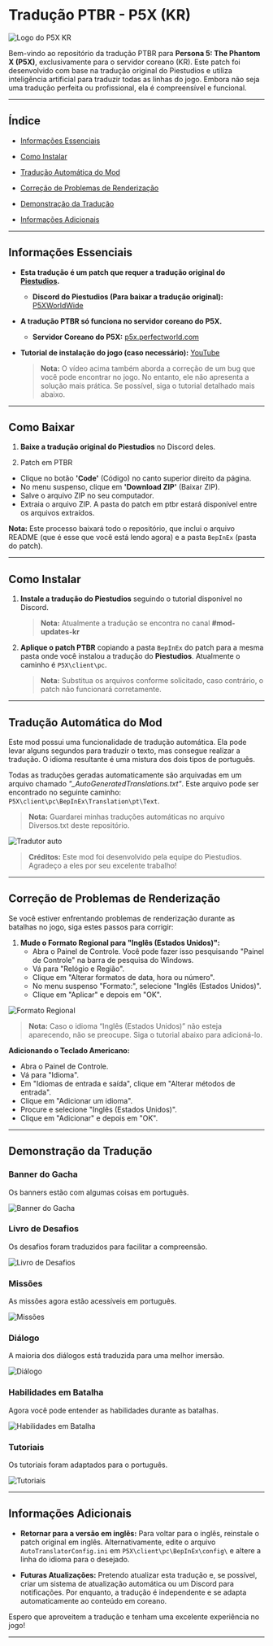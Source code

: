 # Tradução PTBR - P5X (KR)

![Logo do P5X KR](https://i.imgur.com/qwPkdUf.png)

Bem-vindo ao repositório da tradução PTBR para **Persona 5: The Phantom X (P5X)**, exclusivamente para o servidor coreano (KR). Este patch foi desenvolvido com base na tradução original do Piestudios e utiliza inteligência artificial para traduzir todas as linhas do jogo. Embora não seja uma tradução perfeita ou profissional, ela é compreensível e funcional.

---

## Índice

- [Informações Essenciais](#informações-essenciais)

- [Como Instalar](#como-instalar)

- [Tradução Automática do Mod](#tradução-automática-do-mod)

- [Correção de Problemas de Renderização](#correção-de-problemas-de-renderização)

- [Demonstração da Tradução](#demonstração-da-tradução)

- [Informações Adicionais](#informações-adicionais)

---

## Informações Essenciais

- **Esta tradução é um patch que requer a tradução original do [Piestudios](https://www.youtube.com/@PieStudios).**
  - **Discord do Piestudios (Para baixar a tradução original):** [P5XWorldWide](https://discord.com/invite/P5XWorldWide)

- **A tradução PTBR só funciona no servidor coreano do P5X.**
  - **Servidor Coreano do P5X:** [p5x.perfectworld.com](https://p5x.perfectworld.com)

- **Tutorial de instalação do jogo (caso necessário):** [YouTube](https://youtu.be/7nVxXs_68DQ)
  > **Nota:** O vídeo acima também aborda a correção de um bug que você pode encontrar no jogo. No entanto, ele não apresenta a solução mais prática. Se possível, siga o tutorial detalhado mais abaixo.

---

## Como Baixar

1. **Baixe a tradução original do Piestudios** no Discord deles.

2. Patch em PTBR
  - Clique no botão **'Code'** (Código) no canto superior direito da página.
  - No menu suspenso, clique em **'Download ZIP'** (Baixar ZIP).
  - Salve o arquivo ZIP no seu computador.
  - Extraia o arquivo ZIP. A pasta do patch em ptbr estará disponível entre os arquivos extraídos.

 **Nota:** Este processo baixará todo o repositório, que inclui o arquivo README (que é esse que você está lendo agora) e a pasta `BepInEx` (pasta do patch).


---

## Como Instalar

1. **Instale a tradução do Piestudios** seguindo o tutorial disponível no Discord.
   > **Nota:** Atualmente a tradução se encontra no canal **#mod-updates-kr**

2. **Aplique o patch PTBR** copiando a pasta `BepInEx` do patch para a mesma pasta onde você instalou a tradução do **Piestudios**. Atualmente o caminho é `P5X\client\pc`.
   > **Nota:** Substitua os arquivos conforme solicitado, caso contrário, o patch não funcionará corretamente.

---

## Tradução Automática do Mod

Este mod possui uma funcionalidade de tradução automática. Ela pode levar alguns segundos para traduzir o texto, mas consegue realizar a tradução. O idioma resultante é uma mistura dos dois tipos de português.

Todas as traduções geradas automaticamente são arquivadas em um arquivo chamado *"_AutoGeneratedTranslations.txt"*. Este arquivo pode ser encontrado no seguinte caminho: `P5X\client\pc\BepInEx\Translation\pt\Text`.
> **Nota:** Guardarei minhas traduções automáticas no arquivo Diversos.txt deste repositório.

![Tradutor auto](https://i.imgur.com/G0ACAym.gif)
  > **Créditos:** Este mod foi desenvolvido pela equipe do Piestudios. Agradeço a eles por seu excelente trabalho!

---

## Correção de Problemas de Renderização

Se você estiver enfrentando problemas de renderização durante as batalhas no jogo, siga estes passos para corrigir:

1. **Mude o Formato Regional para "Inglês (Estados Unidos)":**
   - Abra o Painel de Controle. Você pode fazer isso pesquisando "Painel de Controle" na barra de pesquisa do Windows.
   - Vá para "Relógio e Região".
   - Clique em "Alterar formatos de data, hora ou número".
   - No menu suspenso "Formato:", selecione "Inglês (Estados Unidos)".
   - Clique em "Aplicar" e depois em "OK".

![Formato Regional](https://i.imgur.com/Q0z6LXW.png)
> **Nota:** Caso o idioma “Inglês (Estados Unidos)” não esteja aparecendo, não se preocupe. Siga o tutorial abaixo para adicioná-lo.

**Adicionando o Teclado Americano:**
   - Abra o Painel de Controle.
   - Vá para "Idioma".
   - Em "Idiomas de entrada e saída", clique em "Alterar métodos de entrada".
   - Clique em "Adicionar um idioma".
   - Procure e selecione "Inglês (Estados Unidos)".
   - Clique em "Adicionar" e depois em "OK".

---

## Demonstração da Tradução

### Banner do Gacha
Os banners estão com algumas coisas em português.

![Banner do Gacha](https://i.imgur.com/EXTOlyC.png)

### Livro de Desafios
Os desafios foram traduzidos para facilitar a compreensão.

![Livro de Desafios](https://i.imgur.com/3Rdcqwk.png)

### Missões
As missões agora estão acessíveis em português.

![Missões](https://i.imgur.com/qL5CzK8.png)

### Diálogo
A maioria dos diálogos está traduzida para uma melhor imersão.

![Diálogo](https://i.imgur.com/NAGap8s.png)

### Habilidades em Batalha
Agora você pode entender as habilidades durante as batalhas.

![Habilidades em Batalha](https://i.imgur.com/OwUzO3B.png)

### Tutoriais
Os tutoriais foram adaptados para o português.

![Tutoriais](https://i.imgur.com/O8lWAvr.png)

---

## Informações Adicionais

- **Retornar para a versão em inglês:** Para voltar para o inglês, reinstale o patch original em inglês. Alternativamente, edite o arquivo `AutoTranslatorConfig.ini` em `P5X\client\pc\BepInEx\config\` e altere a linha do idioma para o desejado. 

- **Futuras Atualizações:** Pretendo atualizar esta tradução e, se possível, criar um sistema de atualização automática ou um Discord para notificações. Por enquanto, a tradução é independente e se adapta automaticamente ao conteúdo em coreano.

Espero que aproveitem a tradução e tenham uma excelente experiência no jogo!

---
